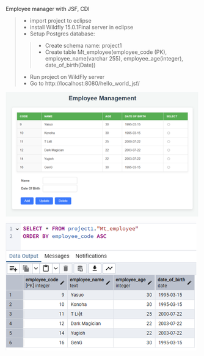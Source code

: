 Employee manager with JSF, CDI
>- import project to eclipse
>- install Wildfly 15.0.1Final server in eclipse
>- Setup Postgres database:
>> - Create schema name: project1
>> - Create table Mt_employee(employee_code (PK), employee_name(varchar 255), employee_age(integer), date_of_birth(Date))
>- Run project on WildFly server
>- Go to http://localhost:8080/hello_world_jsf/

![img.png](images/img.png)

![img.png](images/database.png)